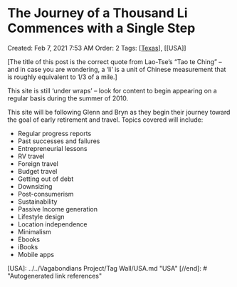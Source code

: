 # The Journey of a Thousand Li Commences with a Single Step

Created: Feb 7, 2021 7:53 AM
Order: 2
Tags: [[Texas]], [[USA]]

[The title of this post is the correct quote from Lao-Tse’s “Tao te Ching” – and in case you are wondering, a ‘li’ is a unit of Chinese measurement that is roughly equivalent to 1/3 of a mile.]

This site is still ‘under wraps’ – look for content to begin appearing on a regular basis during the summer of 2010.

This site will be following Glenn and Bryn as they begin their journey toward the goal of early retirement and travel. Topics covered will include:

- Regular progress reports
- Past successes and failures
- Entrepreneurial lessons
- RV travel
- Foreign travel
- Budget travel
- Getting out of debt
- Downsizing
- Post-consumerism
- Sustainability
- Passive Income generation
- Lifestyle design
- Location independence
- Minimalism
- Ebooks
- iBooks
- Mobile apps

[//begin]: # "Autogenerated link references for markdown compatibility"
[Texas]: ../../Store/Texas.md "Texas"
[USA]: ../../Vagabondians Project/Tag Wall/USA.md "USA"
[//end]: # "Autogenerated link references"